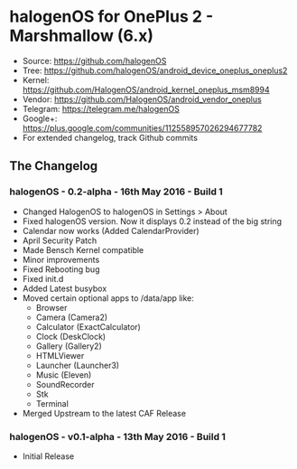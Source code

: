 # halogenOS for OnePlus 2 - Marshmallow (6.x)

- Source: https://github.com/halogenOS
- Tree: https://github.com/halogenOS/android_device_oneplus_oneplus2
- Kernel: https://github.com/HalogenOS/android_kernel_oneplus_msm8994
- Vendor: https://github.com/HalogenOS/android_vendor_oneplus
- Telegram: https://telegram.me/halogenOS
- Google+: https://plus.google.com/communities/112558957026294677782
- For extended changelog, track Github commits

## The Changelog

### halogenOS - 0.2-alpha - 16th May 2016 - Build 1

- Changed HalogenOS to halogenOS in Settings > About
- Fixed halogenOS version. Now it displays 0.2 instead of the big string
- Calendar now works (Added CalendarProvider)
- April Security Patch
- Made Bensch Kernel compatible
- Minor improvements
- Fixed Rebooting bug
- Fixed init.d 
- Added Latest busybox
- Moved certain optional apps to /data/app like:
  - Browser
  - Camera (Camera2)
  - Calculator (ExactCalculator) 
  - Clock (DeskClock)
  - Gallery (Gallery2)
  - HTMLViewer
  - Launcher (Launcher3)
  - Music (Eleven)
  - SoundRecorder
  - Stk
  - Terminal
- Merged Upstream to the latest CAF Release

### halogenOS - v0.1-alpha - 13th May 2016 - Build 1

- Initial Release
